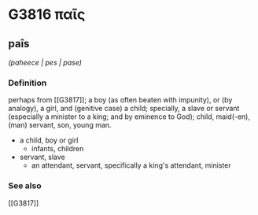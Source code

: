 # G3816 παῖς

## paîs

_(paheece | pes | pase)_

### Definition

perhaps from [[G3817]]; a boy (as often beaten with impunity), or (by analogy), a girl, and (genitive case) a child; specially, a slave or servant (especially a minister to a king; and by eminence to God); child, maid(-en), (man) servant, son, young man.

- a child, boy or girl
  - infants, children
- servant, slave
  - an attendant, servant, specifically a king's attendant, minister

### See also

[[G3817]]

